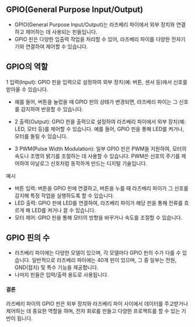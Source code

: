## GPIO(General Purpose Input/Output)
- GPIO(General Purpose Input/Output)는 라즈베리 파이에서 외부 장치와 연결하고 제어하는 데 사용되는 핀들입니다.
- GPIO 핀은 다양한 입출력 작업을 처리할 수 있어, 라즈베리 파이를 다양한 전자기기와 연결하여 제어할 수 있습니다.

## GPIO의 역할
1 입력(Input): GPIO 핀을 입력으로 설정하여 외부 장치(예: 버튼, 센서 등)에서 신호를 받아올 수 있습니다.
- 예를 들어, 버튼을 눌렀을 때 GPIO 핀의 상태가 변경되면, 라즈베리 파이는 그 신호를 감지하여 반응할 수 있습니다.

- 2 출력(Output): GPIO 핀을 출력으로 설정하여 라즈베리 파이에서 외부 장치(예: LED, 모터 등)를 제어할 수 있습니다.
예를 들어, GPIO 핀을 통해 LED를 켜거나, 모터를 돌릴 수 있습니다.

- 3 PWM(Pulse Width Modulation): 일부 GPIO 핀은 PWM을 지원하여, 모터의 속도나 조명의 밝기를 조절하는 데 사용할 수 있습니다.
PWM은 신호의 주기를 제어하여 아날로그 신호처럼 동작하게 만드는 디지털 기술입니다.

예시
- 버튼 입력: 버튼을 GPIO 핀에 연결하고, 버튼을 누를 때 라즈베리 파이가 그 신호를 감지해 특정 작업을 실행하도록 할 수 있습니다.
- LED 출력: GPIO 핀에 LED를 연결하여, 라즈베리 파이가 해당 핀을 통해 전류를 흐르게 해 LED를 켜거나 끌 수 있습니다.
- 모터 제어: GPIO 핀을 통해 모터의 방향을 바꾸거나 속도를 조절할 수 있습니다.

## GPIO 핀의 수
- 라즈베리 파이에는 다양한 모델이 있으며, 각 모델마다 GPIO 핀의 수가 다를 수 있습니다. 일반적으로 라즈베리 파이에는 40개 핀이 있으며, 그 중 일부는 전원, GND(접지) 및 특수 기능을 제공합니다.
- 나머지 핀들은 입력/출력 용도로 사용됩니다.

#### 결론
라즈베리 파이의 GPIO 핀은 외부 장치와 라즈베리 파이 사이에서 데이터를 주고받거나 제어하는 데 중요한 역할을 하며, 전자 회로를 만들고 다양한 프로젝트를 할 수 있는 기반이 됩니다.
